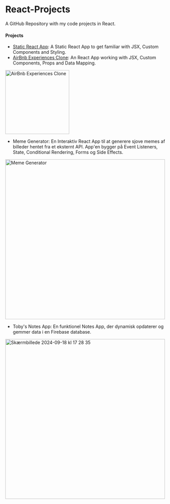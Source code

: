 # React-Projects
 A GitHub Repository with my code projects in React. 

#### **Projects**
* [Static React App](https://static-react-app-project1.netlify.app/): A Static React App to get familiar with JSX, Custom Components and Styling.
* [AirBnb Experiences Clone](https://66e738be964c3940dc6832ea--classy-chebakia-9284e7.netlify.app/): An React App working with JSX, Custom Components, Props and Data Mapping.
<img width="200" alt="AirBnb Experiences Clone" src="https://github.com/user-attachments/assets/d9f30e06-8788-4d47-a714-4403ead2e79f">

* Meme Generator: En Interaktiv React App til at generere sjove memes af billeder hentet fra et eksternt API. App'en bygger på Event Listeners, State, Conditional Rendering, Forms og Side Effects.
<img width="500" alt="Meme Generator" src="https://github.com/user-attachments/assets/a511d8ac-8d81-44a5-b5bf-c69f771aed01">

* Toby's Notes App: En funktionel Notes App, der dynamisk opdaterer og gemmer data i en Firebase database. 
<img width="500" alt="Skærmbillede 2024-09-18 kl  17 28 35" src="https://github.com/user-attachments/assets/ba15412f-0bb8-4b91-b084-c7c483072e84">
